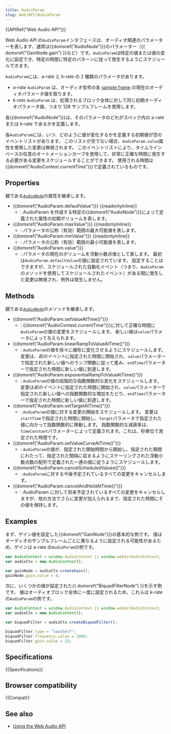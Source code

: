```yaml
---
title: AudioParam
slug: Web/API/AudioParam
---
```


{{APIRef("Web Audio API")}}

Web Audio API の`AudioParam`インタフェースは、オーディオ関連のパラメーターを表します、通常は{{domxref("AudioNode")}}のパラメーター（{{ domxref("GainNode.gain") }}など）です。`AudioParam`は特定の値または値の変化に設定でき、特定の時間に特定のパターンに従って発生するようにスケジュールできます。

`AudioParam`には、a-rate と k-rate の 2 種類のパラメータがあります。

- _a-rate_ `AudioParam` は、オーディオ信号の各 [sample frame](/ja/docs/Web/API/Web_Audio_API/Basic_concepts_behind_Web_Audio_API#Audio_buffers.3A_frames.2C_samples_and_channels) の現在のオーディオパラメータ値を取ります。
- _k-rate_ `AudioParam` は、処理されるブロック全体に対して同じ初期オーディオパラメータ値、つまり 128 サンプルフレームを使用します。

各{{domxref("AudioNode")}}は、そのパラメータのどれがスペック内の a-rate または k-rate であるかを定義します。

各`AudioParam`には、いつ、どのように値が変化するかを定義する初期値が空のイベントリストがあります。 このリストが空でない場合、`AudioParam.value`属性を使用した変更は無視されます。 このイベントリストにより、タイムラインベースの任意のオートメーションカーブを使用して、非常に正確な時間に発生する必要がある変更をスケジュールすることができます。 使用される時間は{{domxref("AudioContext.currentTime")}}で定義されているものです。

## Properties

親である[`AudioNode`](/ja/docs/Web/API/AudioNode)の属性を継承します。

- {{domxref("AudioParam.defaultValue")}} {{readonlyInline}}
  - : AudioParam を作成する特定の{{domxref("AudioNode")}}によって定義された属性の初期ボリュームを表します。
- {{domxref("AudioParam.maxValue")}} {{readonlyInline}}
  - : パラメータの公称（有効）範囲の最大可能値を表します。
- {{domxref("AudioParam.minValue")}} {{readonlyinline}}
  - : パラメータの公称（有効）範囲の最小可能値を表します。
- {{domxref("AudioParam.value")}}
  - : パラメータの現在のボリュームを浮動小数点値として表します。 最初は`AudioParam.defaultValue`の値に設定されています。 設定することはできますが、スケジュールされた自動化イベント（つまり、`AudioParam`のメソッドを使用してスケジュールされたイベント）がある間に発生した変更は無視され、例外は発生しません。

## Methods

親である[`AudioNode`](/ja/docs/Web/API/AudioNode)のメソッドを継承します。

- {{domxref("AudioParam.setValueAtTime()")}}
  - : {{domxref("AudioContext.currentTime")}}に対して正確な時間に`AudioParam`の値の変更をスケジュールします。 新しい値は`value`パラメータによって与えられます。
- {{domxref("AudioParam.linearRampToValueAtTime()")}}
  - : `AudioParam`の値を徐々に線形に変化させるようにスケジュールします。 変更は、*前のイベント*に指定された時間に開始され、`value`パラメーターで指定された新しい値へのランプ関数に従って進み、`endTime`パラメーターで指定された時間に新しい値に到達します。
- {{domxref("AudioParam.exponentialRampToValueAtTime()")}}
  - : `AudioParam`の値の段階的な指数関数的な変化をスケジュールします。 変更は*前のイベント*に指定された時間に開始され、`value`パラメーターで指定された新しい値への指数関数的な増加をたどり、`endTime`パラメーターで指定された時間に新しい値に到達します。
- {{domxref("AudioParam.setTargetAtTime()")}}
  - : `AudioParam`の値に対する変更の開始をスケジュールします。 変更は`startTime`で指定された時間に開始し、`target`パラメータで指定された値に向かって指数関数的に移動します。 指数関数的な減衰率は、`timeConstant`パラメーターによって定義されます。これは、秒単位で測定された時間です。
- {{domxref("AudioParam.setValueCurveAtTime()")}}
  - : `AudioParam`の値が、指定された開始時間から開始し、指定された期間にわたって、指定された間隔に収まるようにスケーリングされた浮動小数点数の配列で定義された一連の値に従うようにスケジュールします。
- {{domxref("AudioParam.cancelScheduledValues()")}}
  - : `AudioParam`に対する今後予定されているすべての変更をキャンセルします。
- {{domxref("AudioParam.cancelAndHoldAtTime()")}}
  - : AudioParam に対して将来予定されているすべての変更をキャンセルしますが、他の方法でさらに変更が加えられるまで、指定された時間にその値を保持します。

## Examples

まず、ゲイン値を設定した{{domxref("GainNode")}}の基本的な例です。 値はオーディオのサンプルフレームごとに異なるように設定される可能性があるため、ゲインは a-rate の`AudioParam`の例です。

```js
var AudioContext = window.AudioContext || window.webkitAudioContext;
var audioCtx = new AudioContext();

var gainNode = audioCtx.createGain();
gainNode.gain.value = 0;
```

次に、いくつかの値が設定された{{ domxref("BiquadFilterNode") }}を示す例です。 値はオーディオブロック全体に一度に設定されるため、これらは k-rate の`AudioParam`の例です。

```js
var AudioContext = window.AudioContext || window.webkitAudioContext;
var audioCtx = new AudioContext();

var biquadFilter = audioCtx.createBiquadFilter();

biquadFilter.type = "lowshelf";
biquadFilter.frequency.value = 1000;
biquadFilter.gain.value = 25;
```

## Specifications

{{Specifications}}

## Browser compatibility

{{Compat}}

## See also

- [Using the Web Audio API](/ja/docs/Web_Audio_API/Using_Web_Audio_API)
